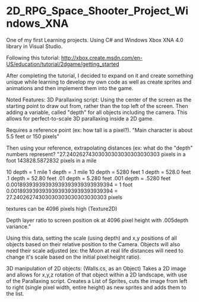 # 2D_RPG_Space_Shooter_Project_Windows_XNA

One of my first Learning projects. Using C# and Windows Xbox XNA 4.0 library in Visual Studio.

Following this tutorial: http://xbox.create.msdn.com/en-US/education/tutorial/2dgame/getting_started

After completing the tutorial, I decided to expand on it and create something unique while learning to develop my own code as well as create sprites and animations and then implement them into the game.

Noted Features:
3D Parallaxing script:
Using the center of the screen as the starting point to draw out from, rather than the top left of the screen. Then adding a variable, called "depth" for all objects including the camera. This allows for perfect-to-scale 3D parallaxing inside a 2D game. 

Requires a reference point (ex: how tall is a pixel?).
"Main character is about 5.5 feet or 150 pixels"

Then using your reference, extrapolating distances (ex: what do the "depth" numbers represent? 
"27.24026274303030303030303030303 pixels in a foot
143828.5872832 pixels in a mile

10 depth = 1 mile
1 depth = .1 mile
10 depth = 5280 feet
1 depth = 528.0 feet
.1 depth = 52.80 feet
.01 depth = 5.280 feet
.001 depth = .5280 feet
0.00189393939393939393939393939394 = 1 foot
0.00189393939393939393939393939394 = 27.24026274303030303030303030303 pixels

textures can be 4096 pixels high (Texture2D)

Depth layer ratio to screen position ok at 4096 pixel height with .005depth variance."

Using this data, setting the scale (using depth) and x,y positions of all objects based on their relative position to the Camera. Objects will also need their scale adjusted (ex: the Moon at real life distances will need to change it's scale based on the initial pixel:height ratio).

3D manipulation of 2D objects: (Walls.cs, as an Object)
Takes a 2D image and allows for x,y,z rotation of that object within a 2D landscape, with use of the Parallaxing script.
Creates a List of Sprites, cuts the image from left to right (single pixel width, entire height) as new sprites and adds them to the list.
